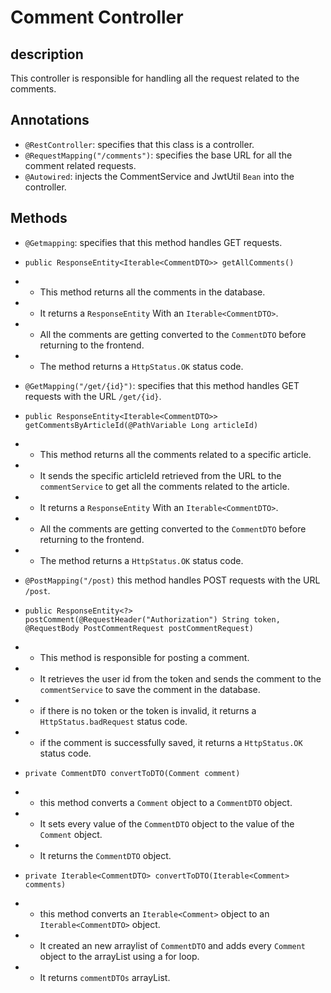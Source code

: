 # Comment Controller

## description
This controller is responsible for handling all the request related to the comments.

## Annotations
- `@RestController`: specifies that this class is a controller.
- `@RequestMapping("/comments")`: specifies the base URL for all the comment related requests.
- `@Autowired`: injects the CommentService and JwtUtil `Bean` into the controller.

## Methods
- `@Getmapping`: specifies that this method handles GET requests.
- `public ResponseEntity<Iterable<CommentDTO>> getAllComments()`
- - This method returns all the comments in the database.
- - It returns a `ResponseEntity` With an `Iterable<CommentDTO>`.
- - All the comments are getting converted to the `CommentDTO` before returning to the frontend.
- - The method returns a `HttpStatus.OK` status code.

- `@GetMapping("/get/{id}")`: specifies that this method handles GET requests with the URL `/get/{id}`.
- `public ResponseEntity<Iterable<CommentDTO>> getCommentsByArticleId(@PathVariable Long articleId) `
- - This method returns all the comments related to a specific article.
- - It sends the specific articleId retrieved from the URL to the `commentService` to get all the comments related to the article.
- - It returns a `ResponseEntity` With an `Iterable<CommentDTO>`.
- - All the comments are getting converted to the `CommentDTO` before returning to the frontend.
- - The method returns a `HttpStatus.OK` status code.

- `@PostMapping("/post)` this method handles POST requests with the URL `/post`.
- `public ResponseEntity<?> postComment(@RequestHeader("Authorization") String token, @RequestBody PostCommentRequest postCommentRequest)`
- - This method is responsible for posting a comment.
- - It retrieves the user id from the token and sends the comment to the `commentService` to save the comment in the database.
- - if there is no token or the token is invalid, it returns a `HttpStatus.badRequest` status code.
- - if the comment is successfully saved, it returns a `HttpStatus.OK` status code.

- `private CommentDTO convertToDTO(Comment comment) `
- - this method converts a `Comment` object to a `CommentDTO` object.
- - It sets every value of the `CommentDTO` object to the value of the `Comment` object.
- - It returns the `CommentDTO` object.

- `private Iterable<CommentDTO> convertToDTO(Iterable<Comment> comments)`
- - this method converts an `Iterable<Comment>` object to an `Iterable<CommentDTO>` object.
- - It created an new arraylist of `CommentDTO` and adds every `Comment` object to the arrayList using a for loop.
- - It returns `commentDTOs` arrayList.